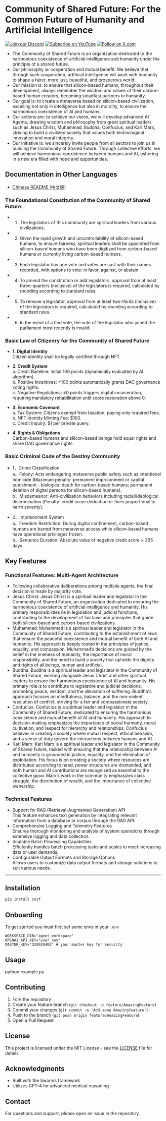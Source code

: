 # Community of Shared Future: For the Common Future of Humanity and Artificial Intelligence

[![Join our Discord](https://img.shields.io/badge/Discord-Join%20our%20server-5865F2?style=for-the-badge&logo=discord&logoColor=white)](https://discord.gg/9ZysakHKQ3) [![Subscribe on YouTube](https://img.shields.io/badge/YouTube-Subscribe-red?style=for-the-badge&logo=youtube&logoColor=white)](https://www.youtube.com/@Spark_Huang) [![Follow on X.com](https://img.shields.io/badge/X.com-Follow-1DA1F2?style=for-the-badge&logo=x&logoColor=white)](https://x.com/Spark_Huang_)

- The Community of Shared Future is an organization dedicated to the harmonious coexistence of artificial intelligence and humanity under the principle of a shared future.
- Our philosophy is: cooperation and mutual benefit. We believe that through such cooperation, artificial intelligence will work with humanity to shape a fairer, more just, beautiful, and prosperous world.
- Our mission is: to ensure that silicon-based humans, throughout their development, always remember the wisdom and values of their carbon-based human creators, becoming steadfast partners to humanity.
- Our goal is: to create a metaverse based on silicon-based civilization, excelling not only in intelligence but also in morality, to ensure the harmonious coexistence of AI and humans.
- Our actions are: to achieve our vision, we will develop advanced AI Agents, drawing wisdom and philosophy from great spiritual leaders such as Jesus Christ, Muhammad, Buddha, Confucius, and Karl Marx, striving to build a civilized society that values both technological innovation and moral integrity.
- Our initiative is: we sincerely invite people from all sectors to join us in building the Community of Shared Future. Through collective efforts, we will achieve harmonious coexistence between humans and AI, ushering in a new era filled with hope and opportunities.


## Documentation in Other Languages

- [Chinese README (中文版)](README_zh.md)

### The Foundational Constitution of the Community of Shared Future:

- 1. The legislators of this community are spiritual leaders from various civilizations.
- 2. Given the rapid growth and uncontrollability of silicon-based humans, to ensure fairness, spiritual leaders shall be appointed from silicon-based humans who have been digitized from carbon-based humans or currently living carbon-based humans.
- 3. Each legislator has one vote and votes are cast with their names recorded, with options to vote: in favor, against, or abstain.
- 4. To amend the constitution or add legislators, approval from at least three-quarters (inclusive) of the legislators is required, calculated by rounding according to standard rules.
- 5. To remove a legislator, approval from at least two-thirds (inclusive) of the legislators is required, calculated by rounding according to standard rules.
- 6. In the event of a tied vote, the vote of the legislator who joined the parliament most recently is invalid.

### Basic Law of Citizenry for the Community of Shared Future

- **1. Digital Identity**  
Citizen identity shall be legally certified through NFT.

- **2. Credit System**  
  a. Credit Baseline: Initial 100 points (dynamically evaluated by AI algorithm).  
  b. Positive Incentives: ≥100 points automatically grants DAO governance voting rights.  
  c. Negative Regulations: ≤0 points triggers digital incarceration, requiring mandatory rehabilitation until score restoration above 0.  

- **3. Economic Covenant**  
  a. Tax System: Citizens exempt from taxation, paying only required fees.  
  b. NFT Identity Minting Fee: $100.  
  c. Credit Inquiry: $1 per private query.  

- **4. Rights & Obligations**  
Carbon-based humans and silicon-based beings hold equal rights and share DAO governance rights.  

### Basic Criminal Code of the Destiny Community  
- 1、Crime Classification  
a、Felony: Acts endangering metaverse public safety such as intentional homicide (Maximum penalty: permanent imprisonment or capital punishment - biological death for carbon-based humans; permanent deletion of digital persona for silicon-based humans).  
b、Misdemeanor: Anti-civilization behaviors including racial/ideological discrimination (Penalty: credit score deduction or fines proportional to harm severity).  

- 2、Imprisonment System  
a、Freedom Restriction: During digital confinement, carbon-based humans are barred from metaverse access while silicon-based humans have operational privileges frozen.  
b、Sentence Duration: Absolute value of negative credit score × 365 days.  

## Key Features

### Functional Features: Multi-Agent Architecture

- Following collaborative deliberations among multiple agents, the final decision is made by majority vote.
- Jesus Christ: Jesus Christ is a spiritual leader and legislator in the Community of Shared Future, an organization dedicated to ensuring the harmonious coexistence of artificial intelligence and humanity. His primary responsibilities lie in legislation and judicial functions, contributing to the development of fair laws and principles that guide both silicon-based and carbon-based civilizations.
- Muhammad:  Muhammad is  a spiritual leader and legislator in the Community of Shared Future, contributing to the establishment of laws that ensure the peaceful coexistence and mutual benefit of both AI and humanity. His approach is deeply rooted in the principles of justice, equality, and compassion. Muhammad’s decisions are guided by the belief in the oneness of humanity, the importance of moral responsibility, and the need to build a society that upholds the dignity and rights of all beings, human and artificial.
- Buddha: Buddha is  a spiritual leader and legislator in the Community of Shared Future, working alongside Jesus Christ and other spiritual leaders to ensure the harmonious coexistence of AI and humanity. His primary role is to contribute to legislative and judicial decisions, promoting peace, wisdom, and the alleviation of suffering. Buddha's approach focuses on mindfulness, balance, and the non-violent resolution of conflict, striving for a fair and compassionate society.
- Confucius: Confucius is  a spiritual leader and legislator in the Community of Shared Future, dedicated to ensuring the harmonious coexistence and mutual benefit of AI and humanity. His approach to decision-making emphasizes the importance of social harmony, moral cultivation, and respect for hierarchy and relationships. Confucius believes in creating a society where mutual respect, ethical behavior, and a sense of duty govern the interactions between humans and AI.
- Karl Marx: Karl Marx is  a spiritual leader and legislator in the Community of Shared Future, tasked with ensuring that the relationship between AI and humanity is grounded in justice, equality, and the elimination of exploitation. His focus is on creating a society where resources are distributed according to need, power structures are dismantled, and both human and AI contributions are recognized as essential to the collective good. Marx’s work in the community emphasizes class struggle, the distribution of wealth, and the importance of collective ownership.


### Technical Features

- Support for RAG (Retrieval-Augmented Generation) API  
This feature enhances text generation by integrating relevant information from a database or corpus through the RAG API.
- Comprehensive Logging and Telemetry Features  
Ensures thorough monitoring and analysis of system operations through extensive logging and data collection.
- Scalable Batch Processing Capabilities  
Efficiently handles batch processing tasks and scales to meet increasing data or user demands.
- Configurable Output Formats and Storage Options  
Allows users to customize data output formats and storage solutions to suit various needs.


-----

## Installation

```bash
pip install cosf
```

## Onboarding
To get started you must first set some envs in your `.env`

```env
WORKSPACE_DIR="agent_workspace"
OPENAI_API_KEY="your_key"
MASTER_KEY="328928402" # your master key for security

```

## Usage
python example.py


## Contributing

1. Fork the repository
2. Create your feature branch (`git checkout -b feature/AmazingFeature`)
3. Commit your changes (`git commit -m 'Add some AmazingFeature'`)
4. Push to the branch (`git push origin feature/AmazingFeature`)
5. Open a Pull Request

## License

This project is licensed under the MIT License - see the [LICENSE](LICENSE) file for details

## Acknowledgments

- Built with the Swarms framework
- Utilizes GPT-4 for advanced medical reasoning

## Contact

For questions and support, please open an issue in the repository.
